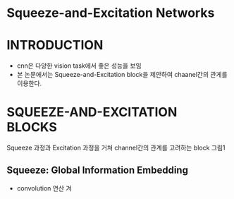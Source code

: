 # Squeeze-and-Excitation Networks

# INTRODUCTION
* cnn은 다양한 vision task에서 좋은 성능을 보임
* 본 논문에서는 Squeeze-and-Excitation block을 제안하여 chaanel간의 관게를 이용한다.


# SQUEEZE-AND-EXCITATION BLOCKS
Squeeze 과정과 Excitation 과정을 거쳐 channel간의 관계를 고려하는 block
그림1

## Squeeze: Global Information Embedding
* convolution 연산 겨
